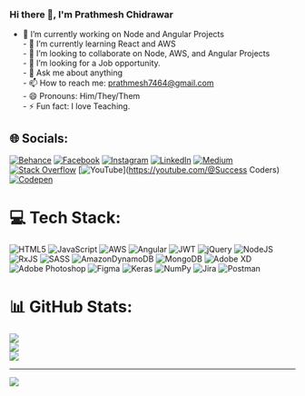 ### Hi there 👋, I'm Prathmesh Chidrawar

- 🔭 I’m currently working on Node and Angular Projects<br>- 🌱 I’m currently learning React and AWS<br>- 👯 I’m looking to collaborate on Node, AWS, and Angular Projects<br>- 🤔 I’m looking for a Job opportunity.<br>- 💬 Ask me about anything<br>- 📫 How to reach me: prathmesh7464@gmail.com<br>- 😄 Pronouns: Him/They/Them<br>- ⚡ Fun fact: I love Teaching.


## 🌐 Socials:
[![Behance](https://img.shields.io/badge/Behance-1769ff?logo=behance&logoColor=white)](https://behance.net/Prathmesh) [![Facebook](https://img.shields.io/badge/Facebook-%231877F2.svg?logo=Facebook&logoColor=white)](https://facebook.com/govind.chidrawar.7) [![Instagram](https://img.shields.io/badge/Instagram-%23E4405F.svg?logo=Instagram&logoColor=white)](https://instagram.com/_prathmesh_chidrawar) [![LinkedIn](https://img.shields.io/badge/LinkedIn-%230077B5.svg?logo=linkedin&logoColor=white)](https://linkedin.com/in/https://www.linkedin.com/in/prathmesh-chidrawar-928977212/) [![Medium](https://img.shields.io/badge/Medium-12100E?logo=medium&logoColor=white)](https://medium.com/@Prath2139) [![Stack Overflow](https://img.shields.io/badge/-Stackoverflow-FE7A16?logo=stack-overflow&logoColor=white)](https://stackoverflow.com/users/22288047) [![YouTube](https://img.shields.io/badge/YouTube-%23FF0000.svg?logo=YouTube&logoColor=white)](https://youtube.com/@Success Coders) [![Codepen](https://img.shields.io/badge/Codepen-000000?style=for-the-badge&logo=codepen&logoColor=white)](https://codepen.io/prathmesh885) 

# 💻 Tech Stack:
![HTML5](https://img.shields.io/badge/html5-%23E34F26.svg?style=for-the-badge&logo=html5&logoColor=white) ![JavaScript](https://img.shields.io/badge/javascript-%23323330.svg?style=for-the-badge&logo=javascript&logoColor=%23F7DF1E) ![AWS](https://img.shields.io/badge/AWS-%23FF9900.svg?style=for-the-badge&logo=amazon-aws&logoColor=white) ![Angular](https://img.shields.io/badge/angular-%23DD0031.svg?style=for-the-badge&logo=angular&logoColor=white) ![JWT](https://img.shields.io/badge/JWT-black?style=for-the-badge&logo=JSON%20web%20tokens) ![jQuery](https://img.shields.io/badge/jquery-%230769AD.svg?style=for-the-badge&logo=jquery&logoColor=white) ![NodeJS](https://img.shields.io/badge/node.js-6DA55F?style=for-the-badge&logo=node.js&logoColor=white) ![RxJS](https://img.shields.io/badge/rxjs-%23B7178C.svg?style=for-the-badge&logo=reactivex&logoColor=white) ![SASS](https://img.shields.io/badge/SASS-hotpink.svg?style=for-the-badge&logo=SASS&logoColor=white) ![AmazonDynamoDB](https://img.shields.io/badge/Amazon%20DynamoDB-4053D6?style=for-the-badge&logo=Amazon%20DynamoDB&logoColor=white) ![MongoDB](https://img.shields.io/badge/MongoDB-%234ea94b.svg?style=for-the-badge&logo=mongodb&logoColor=white) ![Adobe XD](https://img.shields.io/badge/Adobe%20XD-470137?style=for-the-badge&logo=Adobe%20XD&logoColor=#FF61F6) ![Adobe Photoshop](https://img.shields.io/badge/adobephotoshop-%2331A8FF.svg?style=for-the-badge&logo=adobephotoshop&logoColor=white) 	![Figma](https://img.shields.io/badge/figma-%23F24E1E.svg?style=for-the-badge&logo=figma&logoColor=white) ![Keras](https://img.shields.io/badge/Keras-%23D00000.svg?style=for-the-badge&logo=Keras&logoColor=white) ![NumPy](https://img.shields.io/badge/numpy-%23013243.svg?style=for-the-badge&logo=numpy&logoColor=white) ![Jira](https://img.shields.io/badge/jira-%230A0FFF.svg?style=for-the-badge&logo=jira&logoColor=white) ![Postman](https://img.shields.io/badge/Postman-FF6C37?style=for-the-badge&logo=postman&logoColor=white)
# 📊 GitHub Stats:
![](https://github-readme-stats.vercel.app/api?username=prathmesh885&theme=blueberry&hide_border=false&include_all_commits=true&count_private=false)<br/>
![](https://github-readme-streak-stats.herokuapp.com/?user=prathmesh885&theme=blueberry&hide_border=false)<br/>
![](https://github-readme-stats.vercel.app/api/top-langs/?username=prathmesh885&theme=blueberry&hide_border=false&include_all_commits=true&count_private=false&layout=compact)

---
[![](https://visitcount.itsvg.in/api?id=prathmesh885&icon=0&color=0)](https://visitcount.itsvg.in)

<!-- Proudly created with GPRM ( https://gprm.itsvg.in ) -->
